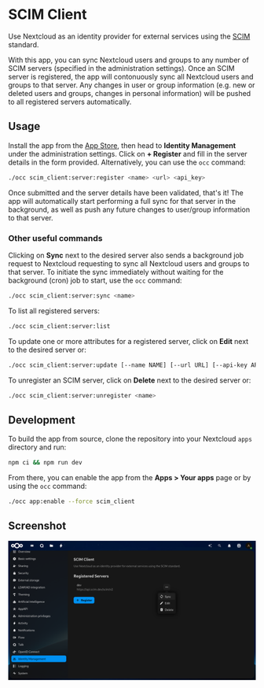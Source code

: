 # SCIM Client

Use Nextcloud as an identity provider for external services
using the [SCIM] standard.

With this app,
you can sync Nextcloud users and groups to any number of SCIM servers
(specified in the administration settings).
Once an SCIM server is registered,
the app will contonuously sync all Nextcloud users and groups to that server.
Any changes in user or group information
(e.g. new or deleted users and groups, changes in personal information)
will be pushed to all registered servers automatically.

## Usage

Install the app from the [App Store],
then head to **Identity Management** under the administration settings.
Click on **+ Register** and fill in the server details in the form provided.
Alternatively, you can use the `occ` command:

```sh
./occ scim_client:server:register <name> <url> <api_key>
```

Once submitted and the server details have been validated, that's it!
The app will automatically start performing a full sync for that server
in the background,
as well as push any future changes to user/group information to that server.

### Other useful commands

Clicking on **Sync** next to the desired server
also sends a background job request to Nextcloud
requesting to sync all Nextcloud users and groups to that server.
To initiate the sync immediately
without waiting for the background (cron) job to start,
use the `occ` command:

```sh
./occ scim_client:server:sync <name>
```

To list all registered servers:

```sh
./occ scim_client:server:list
```

To update one or more attributes for a registered server,
click on **Edit** next to the desired server or:

```sh
./occ scim_client:server:update [--name NAME] [--url URL] [--api-key API-KEY] [--] <name>
```

To unregister an SCIM server,
click on **Delete** next to the desired server or:

```sh
./occ scim_client:server:unregister <name>
```

## Development

To build the app from source,
clone the repository into your Nextcloud `apps` directory and run:

```sh
npm ci && npm run dev
```

From there, you can enable the app from the **Apps > Your apps** page
or by using the `occ` command:

```sh
./occ app:enable --force scim_client
```

## Screenshot

![Admin settings](img/screenshot-settings-dark.png)

<!-- TODO: uncomment once Andy has added the REUSE headers
## License

See each individual file for details, but in general,
this project is licensed under [AGPL-3.0-or-later].

This project adheres to the [REUSE Specification].
-->

<!-- Links -->

[SCIM]: https://scim.cloud/
[App Store]: https://apps.nextcloud.com/apps/scim_client
<!-- [AGPL-3.0-or-later]: ./LICENSES/AGPL-3.0-or-later.txt -->
<!-- [REUSE Specification]: https://reuse.software/spec/ -->
